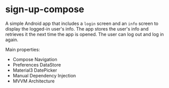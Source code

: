 # sign-up-compose
A simple Android app that includes a `login` screen and an `info` screen to display the logged-in user's info.
The app stores the user's info and retrieves it the next time the app is opened. The user can log out and log in again.

Main properties: 
- Compose Navigation
- Preferences DataStore
- Material3 DatePicker
- Manual Dependency Injection
- MVVM Architecture
